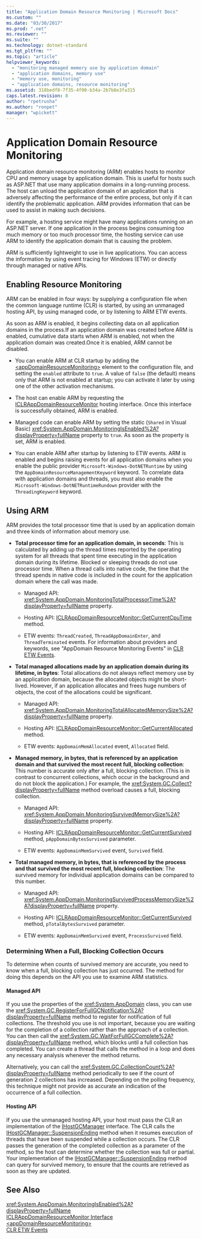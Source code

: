 ```yaml
---
title: "Application Domain Resource Monitoring | Microsoft Docs"
ms.custom: ""
ms.date: "03/30/2017"
ms.prod: ".net"
ms.reviewer: ""
ms.suite: ""
ms.technology: dotnet-standard
ms.tgt_pltfrm: ""
ms.topic: "article"
helpviewer_keywords: 
  - "monitoring managed memory use by application domain"
  - "application domains, memory use"
  - "memory use, monitoring"
  - "application domains, resource monitoring"
ms.assetid: 318bedf8-7f35-4f00-b34a-2b7b8e3fa315
caps.latest.revision: 8
author: "rpetrusha"
ms.author: "ronpet"
manager: "wpickett"
---
```

# Application Domain Resource Monitoring
Application domain resource monitoring (ARM) enables hosts to monitor CPU and memory usage by application domain. This is useful for hosts such as ASP.NET that use many application domains in a long-running process. The host can unload the application domain of an application that is adversely affecting the performance of the entire process, but only if it can identify the problematic application. ARM provides information that can be used to assist in making such decisions.  
  
 For example, a hosting service might have many applications running on an ASP.NET server. If one application in the process begins consuming too much memory or too much processor time, the hosting service can use ARM to identify the application domain that is causing the problem.  
  
 ARM is sufficiently lightweight to use in live applications. You can access the information by using event tracing for Windows (ETW) or directly through managed or native APIs.  
  
## Enabling Resource Monitoring  
 ARM can be enabled in four ways: by supplying a configuration file when the common language runtime (CLR) is started, by using an unmanaged hosting API, by using managed code, or by listening to ARM ETW events.  
  
 As soon as ARM is enabled, it begins collecting data on all application domains in the process.If an application domain was created before ARM is enabled, cumulative data starts when ARM is enabled, not when the application domain was created.Once it is enabled, ARM cannot be disabled.  
  
-   You can enable ARM at CLR startup by adding the [\<appDomainResourceMonitoring>](../../../docs/framework/configure-apps/file-schema/runtime/appdomainresourcemonitoring-element.md) element to the configuration file, and setting the `enabled` attribute to `true`. A value of `false` (the default) means only that ARM is not enabled at startup; you can activate it later by using one of the other activation mechanisms.  
  
-   The host can enable ARM by requesting the [ICLRAppDomainResourceMonitor](../../../docs/framework/unmanaged-api/hosting/iclrappdomainresourcemonitor-interface.md) hosting interface. Once this interface is successfully obtained, ARM is enabled.  
  
-   Managed code can enable ARM by setting the static (`Shared` in Visual Basic) <xref:System.AppDomain.MonitoringIsEnabled%2A?displayProperty=fullName> property to `true`. As soon as the property is set, ARM is enabled.  
  
-   You can enable ARM after startup by listening to ETW events. ARM is enabled and begins raising events for all application domains when you enable the public provider `Microsoft-Windows-DotNETRuntime` by using the `AppDomainResourceManagementKeyword` keyword. To correlate data with application domains and threads, you must also enable the `Microsoft-Windows-DotNETRuntimeRundown` provider with the `ThreadingKeyword` keyword.  
  
## Using ARM  
 ARM provides the total processor time that is used by an application domain and three kinds of information about memory use.  
  
-   **Total processor time for an application domain, in seconds**: This is calculated by adding up the thread times reported by the operating system for all threads that spent time executing in the application domain during its lifetime. Blocked or sleeping threads do not use processor time. When a thread calls into native code, the time that the thread spends in native code is included in the count for the application domain where the call was made.  
  
    -   Managed API: <xref:System.AppDomain.MonitoringTotalProcessorTime%2A?displayProperty=fullName> property.  
  
    -   Hosting API: [ICLRAppDomainResourceMonitor::GetCurrentCpuTime](../../../docs/framework/unmanaged-api/hosting/iclrappdomainresourcemonitor-getcurrentcputime-method.md) method.  
  
    -   ETW events: `ThreadCreated`, `ThreadAppDomainEnter`, and `ThreadTerminated` events. For information about providers and keywords, see "AppDomain Resource Monitoring Events" in [CLR ETW Events](../../../docs/framework/performance/clr-etw-events.md).  
  
-   **Total managed allocations made by an application domain during its lifetime, in bytes**: Total allocations do not always reflect memory use by an application domain, because the allocated objects might be short-lived. However, if an application allocates and frees huge numbers of objects, the cost of the allocations could be significant.  
  
    -   Managed API: <xref:System.AppDomain.MonitoringTotalAllocatedMemorySize%2A?displayProperty=fullName> property.  
  
    -   Hosting API: [ICLRAppDomainResourceMonitor::GetCurrentAllocated](../../../docs/framework/unmanaged-api/hosting/iclrappdomainresourcemonitor-getcurrentallocated-method.md) method.  
  
    -   ETW events: `AppDomainMemAllocated` event, `Allocated` field.  
  
-   **Managed memory, in bytes, that is referenced by an application domain and that survived the most recent full, blocking collection**: This number is accurate only after a full, blocking collection. (This is in contrast to concurrent collections, which occur in the background and do not block the application.) For example, the <xref:System.GC.Collect?displayProperty=fullName> method overload causes a full, blocking collection.  
  
    -   Managed API: <xref:System.AppDomain.MonitoringSurvivedMemorySize%2A?displayProperty=fullName> property.  
  
    -   Hosting API: [ICLRAppDomainResourceMonitor::GetCurrentSurvived](../../../docs/framework/unmanaged-api/hosting/iclrappdomainresourcemonitor-getcurrentsurvived-method.md) method, `pAppDomainBytesSurvived` parameter.  
  
    -   ETW events: `AppDomainMemSurvived` event, `Survived` field.  
  
-   **Total managed memory, in bytes, that is referenced by the process and that survived the most recent full, blocking collection**: The survived memory for individual application domains can be compared to this number.  
  
    -   Managed API: <xref:System.AppDomain.MonitoringSurvivedProcessMemorySize%2A?displayProperty=fullName> property.  
  
    -   Hosting API: [ICLRAppDomainResourceMonitor::GetCurrentSurvived](../../../docs/framework/unmanaged-api/hosting/iclrappdomainresourcemonitor-getcurrentsurvived-method.md) method, `pTotalBytesSurvived` parameter.  
  
    -   ETW events: `AppDomainMemSurvived` event, `ProcessSurvived` field.  
  
### Determining When a Full, Blocking Collection Occurs  
 To determine when counts of survived memory are accurate, you need to know when a full, blocking collection has just occurred. The method for doing this depends on the API you use to examine ARM statistics.  
  
#### Managed API  
 If you use the properties of the <xref:System.AppDomain> class, you can use the <xref:System.GC.RegisterForFullGCNotification%2A?displayProperty=fullName> method to register for notification of full collections. The threshold you use is not important, because you are waiting for the completion of a collection rather than the approach of a collection. You can then call the <xref:System.GC.WaitForFullGCComplete%2A?displayProperty=fullName> method, which blocks until a full collection has completed. You can create a thread that calls the method in a loop and does any necessary analysis whenever the method returns.  
  
 Alternatively, you can call the <xref:System.GC.CollectionCount%2A?displayProperty=fullName> method periodically to see if the count of generation 2 collections has increased. Depending on the polling frequency, this technique might not provide as accurate an indication of the occurrence of a full collection.  
  
#### Hosting API  
 If you use the unmanaged hosting API, your host must pass the CLR an implementation of the [IHostGCManager](../../../docs/framework/unmanaged-api/hosting/ihostgcmanager-interface.md) interface. The CLR calls the [IHostGCManager::SuspensionEnding](../../../docs/framework/unmanaged-api/hosting/ihostgcmanager-suspensionending-method.md) method when it resumes execution of threads that have been suspended while a collection occurs. The CLR passes the generation of the completed collection as a parameter of the method, so the host can determine whether the collection was full or partial. Your implementation of the [IHostGCManager::SuspensionEnding](../../../docs/framework/unmanaged-api/hosting/ihostgcmanager-suspensionending-method.md) method can query for survived memory, to ensure that the counts are retrieved as soon as they are updated.  
  
## See Also  
 <xref:System.AppDomain.MonitoringIsEnabled%2A?displayProperty=fullName>   
 [ICLRAppDomainResourceMonitor Interface](../../../docs/framework/unmanaged-api/hosting/iclrappdomainresourcemonitor-interface.md)   
 [\<appDomainResourceMonitoring>](../../../docs/framework/configure-apps/file-schema/runtime/appdomainresourcemonitoring-element.md)   
 [CLR ETW Events](../../../docs/framework/performance/clr-etw-events.md)